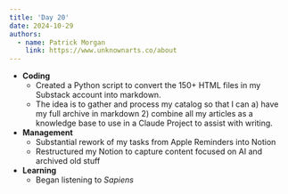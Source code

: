 ```yaml
---
title: 'Day 20'
date: 2024-10-29
authors:
  - name: Patrick Morgan
    link: https://www.unknownarts.co/about
---
```


- __Coding__
    - Created a Python script to convert the 150+ HTML files in my Substack account into markdown. 
    - The idea is to gather and process my catalog so that I can a) have my full archive in markdown 2) combine all my articles as a knowledge base to use in a Claude Project to assist with writing.
- __Management__
    - Substantial rework of my tasks from Apple Reminders into Notion
    - Restructured my Notion to capture content focused on AI and archived old stuff
- __Learning__
    - Began listening to *Sapiens*